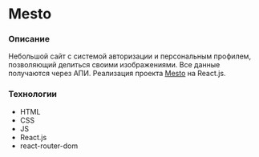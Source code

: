 # Mesto

### Описание

Небольшой сайт с системой авторизации и персональным профилем, позволяющий делиться своими изображениями. Все данные получаются через АПИ.
Реализация проекта [Mesto](https://github.com/MSonini/mesto) на React.js. 

### Технологии

 - HTML
 - CSS
 - JS
 - React.js
 - react-router-dom
